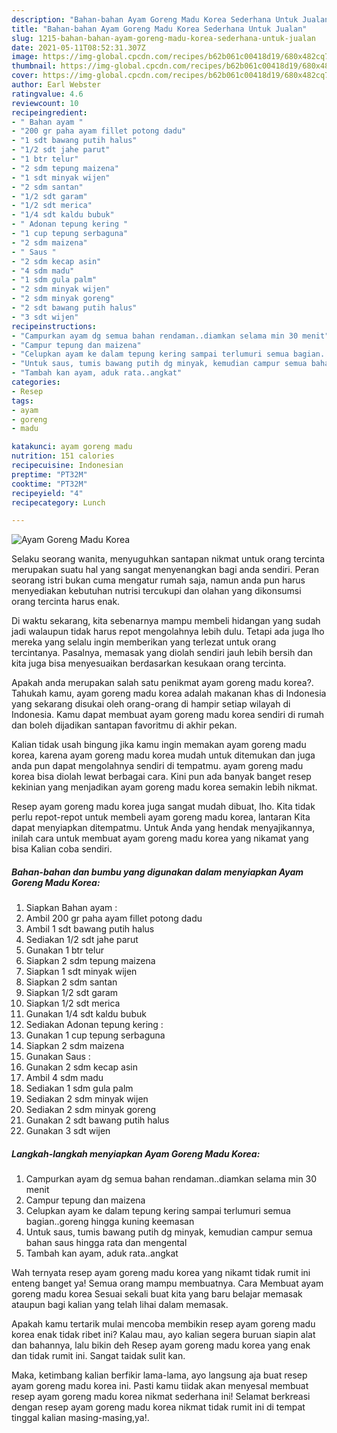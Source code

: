 ```yaml
---
description: "Bahan-bahan Ayam Goreng Madu Korea Sederhana Untuk Jualan"
title: "Bahan-bahan Ayam Goreng Madu Korea Sederhana Untuk Jualan"
slug: 1215-bahan-bahan-ayam-goreng-madu-korea-sederhana-untuk-jualan
date: 2021-05-11T08:52:31.307Z
image: https://img-global.cpcdn.com/recipes/b62b061c00418d19/680x482cq70/ayam-goreng-madu-korea-foto-resep-utama.jpg
thumbnail: https://img-global.cpcdn.com/recipes/b62b061c00418d19/680x482cq70/ayam-goreng-madu-korea-foto-resep-utama.jpg
cover: https://img-global.cpcdn.com/recipes/b62b061c00418d19/680x482cq70/ayam-goreng-madu-korea-foto-resep-utama.jpg
author: Earl Webster
ratingvalue: 4.6
reviewcount: 10
recipeingredient:
- " Bahan ayam "
- "200 gr paha ayam fillet potong dadu"
- "1 sdt bawang putih halus"
- "1/2 sdt jahe parut"
- "1 btr telur"
- "2 sdm tepung maizena"
- "1 sdt minyak wijen"
- "2 sdm santan"
- "1/2 sdt garam"
- "1/2 sdt merica"
- "1/4 sdt kaldu bubuk"
- " Adonan tepung kering "
- "1 cup tepung serbaguna"
- "2 sdm maizena"
- " Saus "
- "2 sdm kecap asin"
- "4 sdm madu"
- "1 sdm gula palm"
- "2 sdm minyak wijen"
- "2 sdm minyak goreng"
- "2 sdt bawang putih halus"
- "3 sdt wijen"
recipeinstructions:
- "Campurkan ayam dg semua bahan rendaman..diamkan selama min 30 menit"
- "Campur tepung dan maizena"
- "Celupkan ayam ke dalam tepung kering sampai terlumuri semua bagian..goreng hingga kuning keemasan"
- "Untuk saus, tumis bawang putih dg minyak, kemudian campur semua bahan saus hingga rata dan mengental"
- "Tambah kan ayam, aduk rata..angkat"
categories:
- Resep
tags:
- ayam
- goreng
- madu

katakunci: ayam goreng madu 
nutrition: 151 calories
recipecuisine: Indonesian
preptime: "PT32M"
cooktime: "PT32M"
recipeyield: "4"
recipecategory: Lunch

---
```



![Ayam Goreng Madu Korea](https://img-global.cpcdn.com/recipes/b62b061c00418d19/680x482cq70/ayam-goreng-madu-korea-foto-resep-utama.jpg)

Selaku seorang wanita, menyuguhkan santapan nikmat untuk orang tercinta merupakan suatu hal yang sangat menyenangkan bagi anda sendiri. Peran seorang istri bukan cuma mengatur rumah saja, namun anda pun harus menyediakan kebutuhan nutrisi tercukupi dan olahan yang dikonsumsi orang tercinta harus enak.

Di waktu  sekarang, kita sebenarnya mampu membeli hidangan yang sudah jadi walaupun tidak harus repot mengolahnya lebih dulu. Tetapi ada juga lho mereka yang selalu ingin memberikan yang terlezat untuk orang tercintanya. Pasalnya, memasak yang diolah sendiri jauh lebih bersih dan kita juga bisa menyesuaikan berdasarkan kesukaan orang tercinta. 



Apakah anda merupakan salah satu penikmat ayam goreng madu korea?. Tahukah kamu, ayam goreng madu korea adalah makanan khas di Indonesia yang sekarang disukai oleh orang-orang di hampir setiap wilayah di Indonesia. Kamu dapat membuat ayam goreng madu korea sendiri di rumah dan boleh dijadikan santapan favoritmu di akhir pekan.

Kalian tidak usah bingung jika kamu ingin memakan ayam goreng madu korea, karena ayam goreng madu korea mudah untuk ditemukan dan juga anda pun dapat mengolahnya sendiri di tempatmu. ayam goreng madu korea bisa diolah lewat berbagai cara. Kini pun ada banyak banget resep kekinian yang menjadikan ayam goreng madu korea semakin lebih nikmat.

Resep ayam goreng madu korea juga sangat mudah dibuat, lho. Kita tidak perlu repot-repot untuk membeli ayam goreng madu korea, lantaran Kita dapat menyiapkan ditempatmu. Untuk Anda yang hendak menyajikannya, inilah cara untuk membuat ayam goreng madu korea yang nikamat yang bisa Kalian coba sendiri.

<!--inarticleads1-->

##### Bahan-bahan dan bumbu yang digunakan dalam menyiapkan Ayam Goreng Madu Korea:

1. Siapkan  Bahan ayam :
1. Ambil 200 gr paha ayam fillet potong dadu
1. Ambil 1 sdt bawang putih halus
1. Sediakan 1/2 sdt jahe parut
1. Gunakan 1 btr telur
1. Siapkan 2 sdm tepung maizena
1. Siapkan 1 sdt minyak wijen
1. Siapkan 2 sdm santan
1. Siapkan 1/2 sdt garam
1. Siapkan 1/2 sdt merica
1. Gunakan 1/4 sdt kaldu bubuk
1. Sediakan  Adonan tepung kering :
1. Gunakan 1 cup tepung serbaguna
1. Siapkan 2 sdm maizena
1. Gunakan  Saus :
1. Gunakan 2 sdm kecap asin
1. Ambil 4 sdm madu
1. Sediakan 1 sdm gula palm
1. Sediakan 2 sdm minyak wijen
1. Sediakan 2 sdm minyak goreng
1. Gunakan 2 sdt bawang putih halus
1. Gunakan 3 sdt wijen




<!--inarticleads2-->

##### Langkah-langkah menyiapkan Ayam Goreng Madu Korea:

1. Campurkan ayam dg semua bahan rendaman..diamkan selama min 30 menit
1. Campur tepung dan maizena
1. Celupkan ayam ke dalam tepung kering sampai terlumuri semua bagian..goreng hingga kuning keemasan
1. Untuk saus, tumis bawang putih dg minyak, kemudian campur semua bahan saus hingga rata dan mengental
1. Tambah kan ayam, aduk rata..angkat




Wah ternyata resep ayam goreng madu korea yang nikamt tidak rumit ini enteng banget ya! Semua orang mampu membuatnya. Cara Membuat ayam goreng madu korea Sesuai sekali buat kita yang baru belajar memasak ataupun bagi kalian yang telah lihai dalam memasak.

Apakah kamu tertarik mulai mencoba membikin resep ayam goreng madu korea enak tidak ribet ini? Kalau mau, ayo kalian segera buruan siapin alat dan bahannya, lalu bikin deh Resep ayam goreng madu korea yang enak dan tidak rumit ini. Sangat taidak sulit kan. 

Maka, ketimbang kalian berfikir lama-lama, ayo langsung aja buat resep ayam goreng madu korea ini. Pasti kamu tiidak akan menyesal membuat resep ayam goreng madu korea nikmat sederhana ini! Selamat berkreasi dengan resep ayam goreng madu korea nikmat tidak rumit ini di tempat tinggal kalian masing-masing,ya!.

